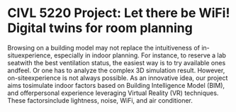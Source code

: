 # CIVL 5220 Project: Let there be WiFi! Digital twins for room planning

Browsing on a building model may not replace the intuitiveness of in-situexperience, especially in indoor planning. For instance, to reserve a lab seatwith the best ventilation status, the easiest way is to try available ones andfeel. Or one has to analyze the complex 3D simulation result. However, on-siteexperience is not always possible. As an innovative idea, our project aims tosimulate indoor factors based on Building Intelligence Model (BIM), and offerpersonal experience leveraging Virtual Reality (VR) techniques. These factorsinclude lightness, noise, WiFi, and air conditioner.
